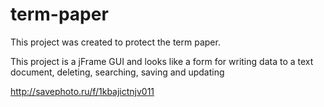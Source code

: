 # term-paper
This project was created to protect the term paper.

This project is a jFrame GUI and looks like a form for writing data to a text document, deleting, searching, saving and updating

http://savephoto.ru/f/1kbajictnjv011
